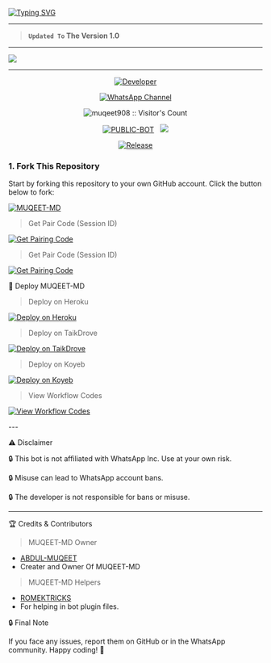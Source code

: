 <a href="https://git.io/typing-svg"><img src="https://readme-typing-svg.demolab.com?font=Black+Ops+One&size=100&pause=1000&color=ff0000&center=true&width=1000&height=200&lines=MUQEET-MD-V1.0" alt="Typing SVG" /></a>
  </p>
  
---  

> **`Updated To` The Version 1.0**
--- 

<a><img src='https://files.catbox.moe/y678p1.jpg'/></a>

---

<p align="center">
  <a href="https://github.com/muqeet908"><img title="Developer" src="https://img.shields.io/badge/Author-ABDUL%20MUQEET❤️-FF7604.svg?style=big-square&logo=github" /></a>
</p>

<div align="center">
  
[![WhatsApp Channel](https://img.shields.io/badge/Join-WhatsApp%20Channel-FF00F8?style=big-square&logo=whatsapp)](https://chat.whatsapp.com/Lg2UKqmAMe45yVbJyI3DQ2)
</div>

 <p align="center"><img src="https://profile-counter.glitch.me/{MUQEET-MD}/count.svg" alt="muqeet908 :: Visitor's Count" old_src="https://profile-counter.glitch.me/{muqeet908}/count.svg" /></p>


<p align="center">
<a href="https://github.com/muqeet908/MUQEET-MD"><img title="PUBLIC-BOT" src="https://img.shields.io/static/v1?label=Language&message=English&style=square&color=darkpink"></a> &nbsp;
  <img src="https://komarev.com/ghpvc/?username=MUQEET-MD&label=VIEWS&style=square&color=blue" />
</p>
</p> 

<p align="center">
  <a href="https://github.com/muqeet908/MUQEET-MD"><img title="Release" src="https://img.shields.io/badge/Release-beta%20v3.0-cyan.svg?style=for-the-badge&logo=appveyor" /></a>
</p>


### 1. Fork This Repository

Start by forking this repository to your own GitHub account. Click the button below to fork:

  <a href="https://github.com/muqeet908/MUQEET-MD/fork"><img title="MUQEET-MD" src="https://img.shields.io/badge/FORK-MUQEET MD-h?color=green&style=for-the-badge&logo=stackshare"></a>

> Get Pair Code (Session ID)

<p align="left">  
<a href='https://khanmdx.onrender.com' target="_blank"><img alt='Get Pairing Code' src='https://img.shields.io/badge/Get%20Pairing%20Code-000000?style=for-the-badge&logo=codefactor&logoColor=white'/></a>  
</p>  

> Get Pair Code (Session ID)

<p align="left">  
<a href='https://jawadmdx.onrender.com' target="_blank"><img alt='Get Pairing Code' src='https://img.shields.io/badge/Get%20Pairing%20Code-ff0000?style=for-the-badge&logo=codefactor&logoColor=white'/></a>  
</p>  


🚀 Deploy MUQEET-MD

> Deploy on Heroku



<p align="left">  
<a href='https://dashboard.heroku.com/new?template=https://github.com/muqeet908/MUQEET-MD/tree/main' target="_blank"><img alt='Deploy on Heroku' src='https://img.shields.io/badge/Deploy%20on-Heroku-FF004D?style=for-the-badge&logo=heroku&logoColor=white'/></a>  
</p>

> Deploy on TaikDrove



<p align="left">  
<a href='https://host.talkdrove.com/share-bot/82' target="_blank"><img alt='Deploy on TaikDrove' src='https://img.shields.io/badge/Deploy%20on-TaikDrove-6971FF?style=for-the-badge&logo=google-cloud&logoColor=white'/></a>  
</p>

> Deploy on Koyeb



<p align="left">  
<a href='https://app.koyeb.com/services/deploy?type=git&repository=muqeet908/MUQEET-MD&ports=3000' target="_blank"><img alt='Deploy on Koyeb' src='https://img.shields.io/badge/Deploy%20on-Koyeb-FF009D?style=for-the-badge&logo=koyeb&logoColor=white'/></a>  
</p>

> View Workflow Codes



<p align="left">  
<a href="https://chat.whatsapp.com/Lg2UKqmAMe45yVbJyI3DQ268" target="_blank"><img alt='View Workflow Codes' src='https://img.shields.io/badge/View-Workflow%20Codes-FF0076?style=for-the-badge&logo=githubactions&logoColor=white'/></a>  
</p>  
---

⚠️ Disclaimer

🔒 This bot is not affiliated with WhatsApp Inc. Use at your own risk.

🔒 Misuse can lead to WhatsApp account bans.

🔒 The developer is not responsible for bans or misuse.


---

🏆 Credits & Contributors
> MUQEET-MD Owner 
- [ABDUL-MUQEET](https://github.com/muqeet908)
- Creater and Owner Of MUQEET-MD
> MUQEET-MD Helpers 
- [ROMEKTRICKS](https://github.com/ROMEKTRICKS)
- For helping in bot plugin files.
  



🔒 Final Note

If you face any issues, report them on GitHub or in the WhatsApp community.
Happy coding! 🚀 
